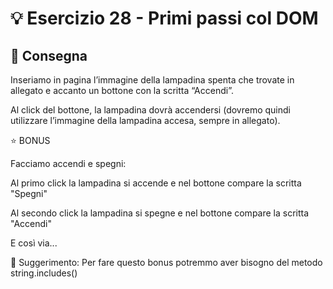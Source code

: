 # 💡 Esercizio 28 - Primi passi col DOM

## 📌 Consegna

Inseriamo in pagina l’immagine della lampadina spenta che trovate in allegato e accanto un bottone con la scritta “Accendi”.

Al click del bottone, la lampadina dovrà accendersi (dovremo quindi utilizzare l’immagine della lampadina accesa, sempre in allegato).

⭐ BONUS

Facciamo accendi e spegni:

Al primo click la lampadina si accende e nel bottone compare la scritta "Spegni"

Al secondo click la lampadina si spegne e nel bottone compare la scritta "Accendi"

E così via...

📌 Suggerimento: Per fare questo bonus potremmo aver bisogno del metodo string.includes()